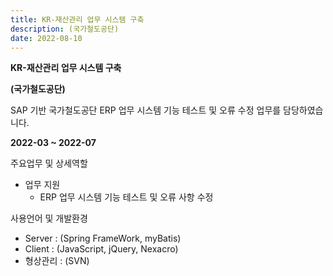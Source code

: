 ```yaml
---
title: KR-재산관리 업무 시스템 구축
description: (국가철도공단)
date: 2022-08-10
---
```


**KR-재산관리 업무 시스템 구축**

**(국가철도공단)**

SAP 기반 국가철도공단 ERP 업무 시스템 기능 테스트 및 오류 수정 업무를 담당하였습니다.

 **2022-03 ~ 2022-07**

주요업무 및 상세역할

- 업무 지원
    - ERP 업무 시스템 기능 테스트 및 오류 사항 수정

사용언어 및 개발환경 

- Server : (Spring FrameWork, myBatis)
- Client : (JavaScript, jQuery, Nexacro)
- 형상관리 : (SVN)